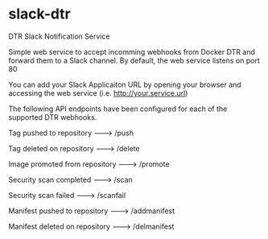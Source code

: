 # slack-dtr
DTR Slack Notification Service

Simple web service to accept incomming webhooks from Docker DTR and forward them to a Slack channel. By default, the web service listens on port 80

You can add your Slack Applicaiton URL by opening your browser and accessing the web service (i.e. http://your.service.url)

The following API endpoints have been configured for each of the supported DTR webhooks.

Tag pushed to repository	---> /push

Tag deleted on repository	---> /delete

Image promoted from repository	---> /promote

Security scan completed	 ---> /scan

Security scan failed	---> /scanfail

Manifest pushed to repository	---> /addmanifest

Manifest deleted on repository	---> /delmanifest
